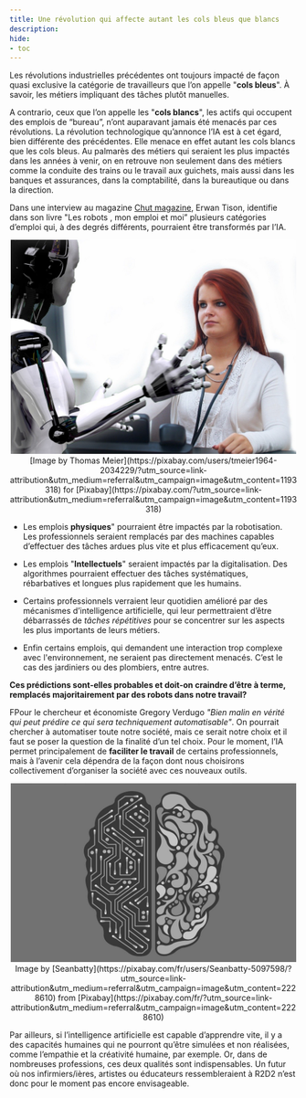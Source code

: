 ```yaml
---
title: Une révolution qui affecte autant les cols bleus que blancs
description:
hide:
- toc
---
```


Les révolutions industrielles précédentes ont toujours impacté de façon quasi exclusive la catégorie de travailleurs que l’on appelle "**cols bleus**". À savoir, les métiers impliquant des tâches plutôt manuelles.

A contrario, ceux que l’on appelle les "**cols blancs**",  les actifs qui occupent des emplois de “bureau”, n’ont auparavant jamais été menacés par ces révolutions. La révolution technologique qu’annonce l’IA est à cet égard, bien différente des précédentes. Elle menace en effet autant les cols blancs que les cols bleus. Au palmarès des métiers qui seraient les plus impactés dans les années à venir, on en retrouve non seulement dans des métiers comme la conduite des trains ou le travail aux guichets, mais aussi dans les banques et assurances, dans la comptabilité, dans la bureautique ou dans la direction.

Dans une interview au magazine [Chut magazine](https://chut.media/portraits/erwann-tison-le-numerique-mon-emploi-et-moi/), Erwan Tison, identifie dans son livre "Les robots , mon emploi et moi” plusieurs catégories d’emploi qui, à des degrés différents, pourraient être transformés par l’IA.

<center><img src="../Images/humanVSIA.jpg" alt="Photo d'une interaction entre humain et robot" width="500"></center>
<center>[Image by Thomas Meier](https://pixabay.com/users/tmeier1964-2034229/?utm_source=link-attribution&utm_medium=referral&utm_campaign=image&utm_content=1193318) for [Pixabay](https://pixabay.com/?utm_source=link-attribution&utm_medium=referral&utm_campaign=image&utm_content=1193318)</center>

*   Les emplois **physiques**" pourraient être impactés par la robotisation. Les professionnels seraient remplacés par des machines capables d’effectuer des tâches ardues plus vite et plus efficacement qu’eux.

*   Les emplois "**Intellectuels**" seraient impactés par la digitalisation. Des algorithmes pourraient effectuer des tâches systématiques, rébarbatives et longues plus rapidement que les humains.

*   Certains professionnels verraient leur quotidien amélioré par des mécanismes d’intelligence artificielle, qui leur permettraient d’être débarrassés de _tâches répétitives_ pour se concentrer sur les aspects les plus importants de leurs métiers.

*   Enfin certains emplois, qui demandent une interaction trop complexe avec l'environnement, ne seraient pas directement menacés. C’est le cas des jardiniers ou des plombiers, entre autres.


**Ces prédictions sont-elles probables et doit-on craindre d’être à terme, remplacés majoritairement par des robots dans notre travail?**

FPour le chercheur et économiste Gregory Verdugo _"Bien malin en vérité qui peut prédire ce qui sera techniquement automatisable"_. On pourrait chercher à automatiser toute notre société, mais ce serait notre choix et il faut se poser la question de la finalité d’un tel choix. Pour le moment, l’IA permet principalement de **faciliter le travail** de certains professionnels, mais à l’avenir cela dépendra de la façon dont nous choisirons collectivement d’organiser la société avec ces nouveaux outils.

<center><img src="../Images/artificial-intelligence-2228610_1280.jpg" alt="Illustration brain" width="500"></center>

<center>Image by [Seanbatty](https://pixabay.com/fr/users/Seanbatty-5097598/?utm_source=link-attribution&utm_medium=referral&utm_campaign=image&utm_content=2228610) from [Pixabay](https://pixabay.com/fr/?utm_source=link-attribution&utm_medium=referral&utm_campaign=image&utm_content=2228610)</center>

Par ailleurs, si l’intelligence artificielle est capable d’apprendre vite, il y a des capacités humaines qui ne pourront qu’être simulées et non réalisées, comme l’empathie et la créativité humaine, par exemple. Or, dans de nombreuses professions, ces deux qualités sont indispensables. Un futur où nos infirmiers/ières, artistes ou éducateurs ressembleraient à R2D2 n’est donc pour le moment pas encore envisageable.
